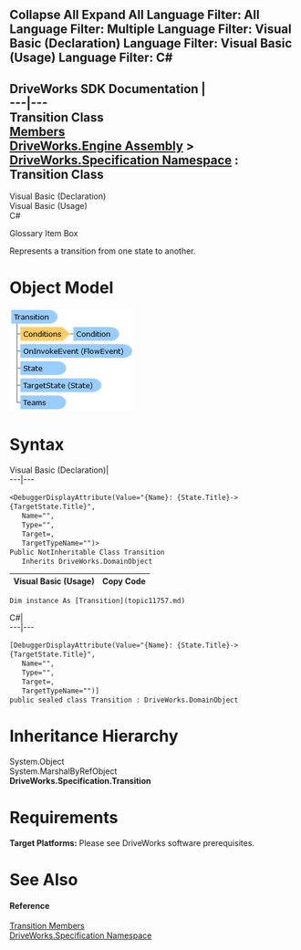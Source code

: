        

 Collapse All Expand All  Language Filter: All  Language Filter: Multiple  Language Filter: Visual Basic (Declaration) Language Filter: Visual Basic (Usage) Language Filter: C#  
---  
DriveWorks SDK Documentation  |   
---|---  
Transition Class   
[Members](topic11758.md)   
[DriveWorks.Engine Assembly](topic2156.md) > [DriveWorks.Specification Namespace](topic10764.md) : Transition Class  
---  
  
Visual Basic (Declaration)    
Visual Basic (Usage)    
C# 

Glossary Item Box

Represents a transition from one state to another. 

# Object Model

![](dotnetdiagramimages/image603.png)

# Syntax

Visual Basic (Declaration)|   
---|---  
      
    
    <DebuggerDisplayAttribute(Value="{Name}: {State.Title}->{TargetState.Title}", 
       Name="", 
       Type="", 
       Target=, 
       TargetTypeName="")>
    Public NotInheritable Class Transition 
       Inherits DriveWorks.DomainObject  
  
Visual Basic (Usage)| Copy Code  
---|---  
      
    
    Dim instance As [Transition](topic11757.md)  
  
C#|   
---|---  
      
    
    [DebuggerDisplayAttribute(Value="{Name}: {State.Title}->{TargetState.Title}", 
       Name="", 
       Type="", 
       Target=, 
       TargetTypeName="")]
    public sealed class Transition : DriveWorks.DomainObject   
  
# Inheritance Hierarchy

System.Object  
System.MarshalByRefObject  
**DriveWorks.Specification.Transition**  


# Requirements

**Target Platforms:** Please see DriveWorks software prerequisites.

# See Also

#### Reference

[Transition Members](topic11758.md)   
[DriveWorks.Specification Namespace](topic10764.md)


